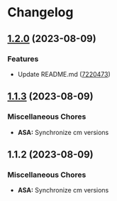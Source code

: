 # Changelog

## [1.2.0](https://github.com/dliskevch/rel/compare/ASA/v1.1.3...ASA/v1.2.0) (2023-08-09)


### Features

* Update README.md ([7220473](https://github.com/dliskevch/rel/commit/7220473a357af4cd16d9d741440796d0177722ab))

## [1.1.3](https://github.com/dliskevch/rel/compare/ASA/v1.1.2...ASA/v1.1.3) (2023-08-09)


### Miscellaneous Chores

* **ASA:** Synchronize cm versions

## 1.1.2 (2023-08-09)


### Miscellaneous Chores

* **ASA:** Synchronize cm versions
